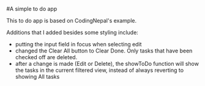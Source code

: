 #A simple to do app

This to do app is based on CodingNepal's example.

Additions that I added besides some styling include:

- putting the input field in focus when selecting edit
- changed the Clear All button to Clear Done. Only tasks that have been checked off are deleted.
- after a change is made (Edit or Delete), the showToDo function will show the tasks in the current filtered view, instead of always reverting to showing All tasks
